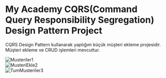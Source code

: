 # My Academy CQRS(Command Query Responsibility Segregation) Design Pattern Project <br/>

CQRS Design Pattern kullanarak yaptığım küçük müşteri ekleme projesidir. Müşteri ekleme ve CRUD işlemleri mevcuttur. <br/>

![Musteriler1](https://github.com/user-attachments/assets/5bf2ce36-a556-492c-a293-f7daf6891225) <br/>
![MusteriEkle2](https://github.com/user-attachments/assets/0700c04f-1991-4206-b245-832d30a7a338) <br/>
![TumMusteriler3](https://github.com/user-attachments/assets/5bf1d0fb-b77c-479b-a404-1c821c1ba1be)
